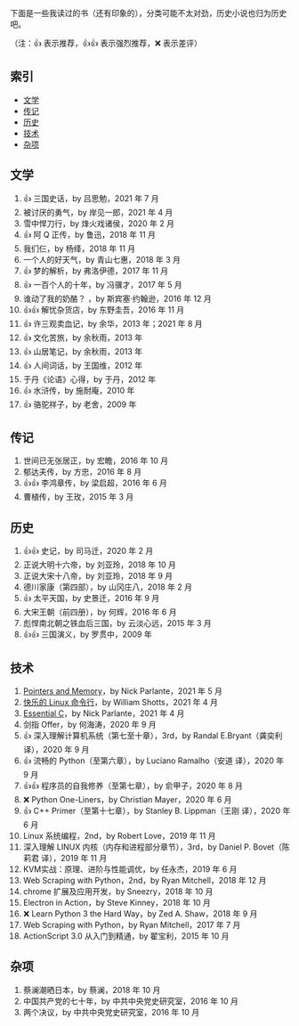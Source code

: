 下面是一些我读过的书（还有印象的），分类可能不太对劲，历史小说也归为历史吧。

（注：:+1: 表示推荐，:+1::+1: 表示强烈推荐，:x: 表示差评）

## 索引

- [文学](#文学)
- [传记](#传记)
- [历史](#历史)
- [技术](#技术)
- [杂项](#杂项)

## 文学

1. :+1: 三国史话，by 吕思勉，2021 年 7 月
1. 被讨厌的勇气，by 岸见一郎，2021 年 4 月
1. 雪中悍刀行，by 烽火戏诸侯，2020 年 2 月
1. :+1: 阿 Q 正传，by 鲁迅，2018 年 11 月
1. 我们仨，by 杨绛，2018 年 11 月
1. 一个人的好天气，by 青山七惠，2018 年 3 月
1. :+1: 梦的解析，by 弗洛伊德，2017 年 11 月
1. :+1: 一百个人的十年，by 冯骥才，2017 年 5 月
1. 谁动了我的奶酪？ ，by 斯宾塞·约翰逊，2016 年 12 月
1. :+1::+1: 解忧杂货店，by 东野圭吾，2016 年 11 月
1. :+1: 许三观卖血记，by 余华，2013 年；2021 年 8 月
1. :+1: 文化苦旅，by 余秋雨，2013 年
1. :+1: 山居笔记，by 余秋雨，2013 年
1. :+1: 人间词话，by 王国维，2012 年
1. 于丹《论语》心得，by 于丹，2012 年
1. :+1: 水浒传，by 施耐庵，2010 年
1. :+1: 骆驼祥子，by 老舍，2009 年

## 传记

1. 世间已无张居正，by 宏瞻，2016 年 10 月
1. 郁达夫传，by 方忠，2016 年 8 月
1. :+1::+1: 李鸿章传，by 梁启超，2016 年 6 月
1. 曹植传，by 王玫，2015 年 3 月

## 历史

1. :+1::+1: 史记，by 司马迁，2020 年 2 月
1. 正说大明十六帝，by 刘亚玲，2018 年 10 月
1. 正说大宋十八帝，by 刘亚玲，2018 年 9 月
1. 德川家康（第四部），by 山冈庄八，2018 年 2 月
1. :+1: 太平天国，by 史景迁，2016 年 9 月
1. 大宋王朝（前四册），by 何辉，2016 年 6 月
1. 彪悍南北朝之铁血后三国，by 云淡心远，2015 年 3 月
1. :+1::+1: 三国演义，by 罗贯中，2009 年

## 技术

1. [Pointers and Memory](http://cslibrary.stanford.edu/102/)，by Nick Parlante，2021 年 5 月
1. [快乐的 Linux 命令行](http://billie66.github.io/TLCL/index.html)，by William Shotts，2021 年 4 月
1. [Essential C](http://cslibrary.stanford.edu/101)，by Nick Parlante，2021 年 4 月
1. 剑指 Offer，by 何海涛，2020 年  9 月
1. :+1: 深入理解计算机系统（第七至十章），3rd，by Randal E.Bryant（龚奕利 译），2020 年  9 月
1. :+1: 流畅的 Python（至第六章），by Luciano Ramalho（安道 译），2020 年  9 月
1. :+1::+1: 程序员的自我修养（至第七章），by 俞甲子，2020 年 8 月
1. :x: Python One-Liners，by Christian Mayer，2020 年 6 月
1. :+1: C++ Primer（至第十七章），by Stanley B. Lippman（王刚 译），2020 年 6 月
1. Linux 系统编程，2nd，by Robert Love，2019 年 11 月
1. 深入理解 LINUX 内核（内存和进程部分章节），3rd，by Daniel P. Bovet（陈莉君 译），2019 年 11 月
1. KVM实战：原理、进阶与性能调优，by 任永杰，2019 年 6 月
1. Web Scraping with Python，2nd，by Ryan Mitchell，2018 年 12 月
1. chrome 扩展及应用开发，by Sneezry，2018 年 10 月
1. Electron in Action，by Steve Kinney，2018 年 10 月
1. :x: Learn Python 3 the Hard Way，by Zed A. Shaw，2018 年 9 月
1. Web Scraping with Python，by Ryan Mitchell，2017 年 7 月
1. ActionScript 3.0 从入门到精通，by 翟宝利，2015 年 10 月

## 杂项

1. 蔡澜潮晒日本，by 蔡澜，2018 年 10 月
1. 中国共产党的七十年，by 中共中央党史研究室，2016 年 10 月
1. 两个决议，by 中共中央党史研究室，2016 年 10 月
